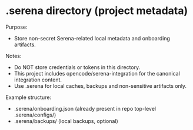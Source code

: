 # .serena directory (project metadata)

Purpose:
- Store non-secret Serena-related local metadata and onboarding artifacts.

Notes:
- Do NOT store credentials or tokens in this directory.
- This project includes opencode/serena-integration for the canonical integration content.
- Use .serena for local caches, backups and non-sensitive artifacts only.

Example structure:
- .serena/onboarding.json (already present in repo top-level .serena/configs/)
- .serena/backups/ (local backups, optional)
